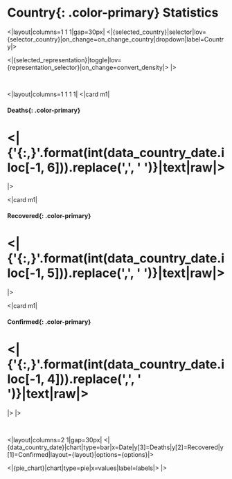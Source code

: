 # **Country**{: .color-primary} Statistics

<|layout|columns=1 1 1|gap=30px|
<|{selected_country}|selector|lov={selector_country}|on_change=on_change_country|dropdown|label=Country|>

<|{selected_representation}|toggle|lov={representation_selector}|on_change=convert_density|>
|>

<br/>

<|layout|columns=1 1 1 1|
<|card m1|
#### **Deaths**{: .color-primary} <br/>
# <|{'{:,}'.format(int(data_country_date.iloc[-1, 6])).replace(',', ' ')}|text|raw|>
|>

<|card m1|
#### **Recovered**{: .color-primary} <br/>
# <|{'{:,}'.format(int(data_country_date.iloc[-1, 5])).replace(',', ' ')}|text|raw|>
|>

<|card m1| 
#### **Confirmed**{: .color-primary} <br/>
# <|{'{:,}'.format(int(data_country_date.iloc[-1, 4])).replace(',', ' ')}|text|raw|>
|>
|>

<br/>

<|layout|columns=2 1|gap=30px|
<|{data_country_date}|chart|type=bar|x=Date|y[3]=Deaths|y[2]=Recovered|y[1]=Confirmed|layout={layout}|options={options}|>

<|{pie_chart}|chart|type=pie|x=values|label=labels|>
|>
